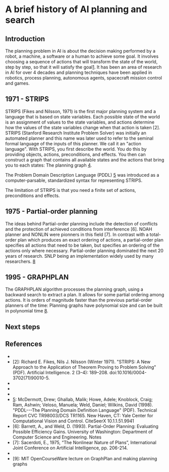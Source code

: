# A brief history of AI planning and search

## Introduction
The planning problem in AI is about the decision making performed by a robot, a machine, a software or a human to achieve some goal.
It involves choosing a sequence of actions that will transform the state of the world, step by step, so that it will satisfy the goal[1].
It has been an area of research in AI for over 4 decades and planning techniques have been applied in robotics, process planning, autonomous agents, spacecraft mission control and games.

## 1971 - STRIPS
STRIPS (Fikes and Nilsson, 1971) is the first major planning system and a language that is based on state variables. Each possible state of the world is an assignment of values to the state variables, and actions determine how the values of the state variables change when that action is taken [2].
STRIPS (Stanford Research Institute Problem Solver) was initially an automated planner and this name was later used to refer to the seminal formal language of the inputs of this planner.
We call it an "action language".
With STRIPS, you first describe the world. You do this by providing objects, actions, preconditions, and effects. You then can construct a graph that contains all available states and the actions that bring you to each states: The planning graph [4][5].

The Problem Domain Description Language (PDDL) [5] was introduced as a computer-parsable, standardized syntax for representing STRIPS.

The limitation of STRIPS is that you need a finite set of actions, preconditions and effects.

## 1975 - Partial-order planning
The ideas behind Partial-order planning include the detection of conflicts and the protection of achieved conditions from interference [6]. NOAH planner and NONLIN were pionners in this field [7].
In contrast with a total-order plan which produces an exact ordering of actions, a partial-order plan specifies all actions that need to be taken, but specifies an ordering of the actions only where necessary.
Partial-order planning dominated the next 20 years of research. SNLP being an implementation widely used by many researchers. [8]

## 1995 - GRAPHPLAN
The GRAPHPLAN algorithm processes the planning graph, using a backward search to extract a plan. It allows for some partial ordering among actions. It is orders of magnitude faster than the previous partial-order planners of the time: Planning graphs have polynomial size and can be built in polynomial time [8].


## Next steps

## References
- [1]: https://users.ics.aalto.fi/rintanen/planning.html
- [2]: Richard E. Fikes, Nils J. Nilsson (Winter 1971). "STRIPS: A New Approach to the Application of Theorem Proving to Problem Solving" (PDF). Artificial Intelligence. 2 (3–4): 189–208. doi:10.1016/0004-3702(71)90010-5.
- [3]: http://www.primaryobjects.com/2015/11/06/artificial-intelligence-planning-with-strips-a-gentle-introduction/
- [4]: https://github.com/primaryobjects/strips#starcraft
- [5]: https://stripsfiddle.herokuapp.com/
- [5]: McDermott, Drew; Ghallab, Malik; Howe, Adele; Knoblock, Craig; Ram, Ashwin; Veloso, Manuela; Weld, Daniel; Wilkins, David (1998). "PDDL---The Planning Domain Definition Language" (PDF). Technical Report CVC TR98003/DCS TR1165. New Haven, CT: Yale Center for Computational Vision and Control. CiteSeerX 10.1.1.51.9941
- [6]: Barrett, A., and Weld, D. (1993). Partial-Order Planning: Evaluating Possible Efficiency Gains. University of Washington: Department of Computer Science and Engineering. Notes
- [7]: Sacerdoti, E., 1975, “The Nonlinear Nature of Plans”, International Joint Conference on Artificial Intelligence, pp. 206-214.
- [8]: http://homes.cs.washington.edu/~weld/papers/weld-snlp-commentary.pdf
- [9]: MIT OpenCourseWare lecture on GraphPlan and making planning graphs
